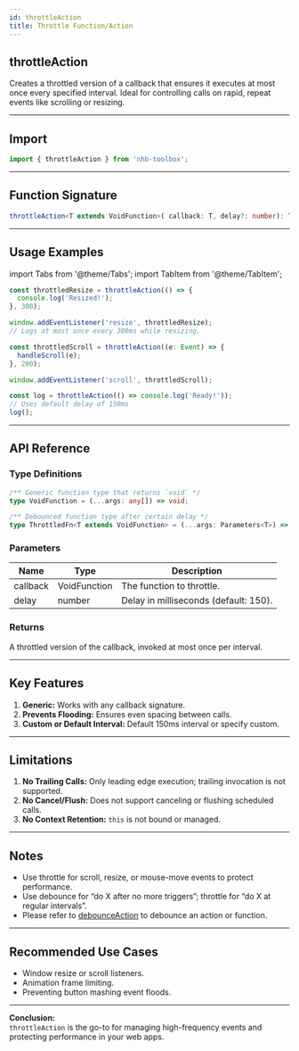 ```yaml
---
id: throttleAction
title: Throttle Function/Action
---
```


## throttleAction

Creates a throttled version of a callback that ensures it executes at most once every specified interval. Ideal for controlling calls on rapid, repeat events like scrolling or resizing.

---

## Import

```typescript
import { throttleAction } from 'nhb-toolbox';
```

---

## Function Signature

```typescript
throttleAction<T extends VoidFunction>( callback: T, delay?: number): ThrottledFn<T>
```

---

## Usage Examples

import Tabs from '@theme/Tabs';
import TabItem from '@theme/TabItem';

<Tabs>
<TabItem value="Basic" label="Throttle Window Resize">

```typescript
const throttledResize = throttleAction(() => {
  console.log('Resized!');
}, 300);

window.addEventListener('resize', throttledResize);
// Logs at most once every 300ms while resizing.
```

</TabItem>
<TabItem value="Scroll Handler" label="Scroll Events">

```typescript
const throttledScroll = throttleAction((e: Event) => {
  handleScroll(e);
}, 200);

window.addEventListener('scroll', throttledScroll);
```

</TabItem>
<TabItem value="Default Delay" label="Default Delay">

```typescript
const log = throttleAction(() => console.log('Ready!'));
// Uses default delay of 150ms
log();
```

</TabItem>
</Tabs>

---

## API Reference

### Type Definitions

```ts
/** Generic function type that returns `void` */
type VoidFunction = (...args: any[]) => void;

/** Debounced function type after certain delay */
type ThrottledFn<T extends VoidFunction> = (...args: Parameters<T>) => void;
```

### Parameters

| Name      | Type        | Description                                               |
|-----------|-------------|----------------------------------------------------------|
| callback  | VoidFunction| The function to throttle.                                |
| delay     | number      | Delay in milliseconds (default: 150).                    |

### Returns

A throttled version of the callback, invoked at most once per interval.

---

## Key Features

1. **Generic:** Works with any callback signature.
2. **Prevents Flooding:** Ensures even spacing between calls.
3. **Custom or Default Interval:** Default 150ms interval or specify custom.

---

## Limitations

1. **No Trailing Calls:** Only leading edge execution; trailing invocation is not supported.
2. **No Cancel/Flush:** Does not support canceling or flushing scheduled calls.
3. **No Context Retention:** `this` is not bound or managed.

---

## Notes

- Use throttle for scroll, resize, or mouse-move events to protect performance.
- Use debounce for “do X after no more triggers”; throttle for “do X at regular intervals”.
- Please refer to [debounceAction](debounceAction) to debounce an action or function.

---

## Recommended Use Cases

- Window resize or scroll listeners.
- Animation frame limiting.
- Preventing button mashing event floods.

---

**Conclusion:**  
`throttleAction` is the go-to for managing high-frequency events and protecting performance in your web apps.
